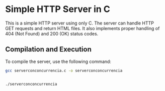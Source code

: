 # Simple HTTP Server in C

This is a simple HTTP server using only C. The server can handle HTTP GET requests and return HTML files. It also implements proper handling of 404 (Not Found) and 200 (OK) status codes.

## Compilation and Execution

To compile the server, use the following command:
```sh
gcc serverconconcurrencia.c -o serverconconcurrencia


./serverconconcurrencia
